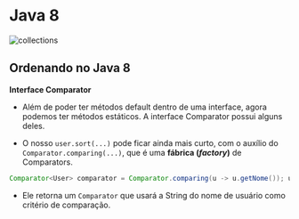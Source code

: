 # Java 8
![collections](https://i.postimg.cc/tRdKP7xb/collections-java.png)

## Ordenando no Java 8
**Interface Comparator**
- Além de poder ter métodos default dentro de uma interface, agora podemos ter métodos estáticos. A interface Comparator possui alguns deles.

- O nosso ```user.sort(...)``` pode ficar ainda mais curto, com o auxílio do ```Comparator.comparing(...)```, que é uma **fábrica (*factory*)** de Comparators.
```java
Comparator<User> comparator = Comparator.comparing(u -> u.getNome()); usuarios.sort(comparator);
```
- Ele retorna um ```Comparator``` que usará a String do nome de usuário como critério de comparação.